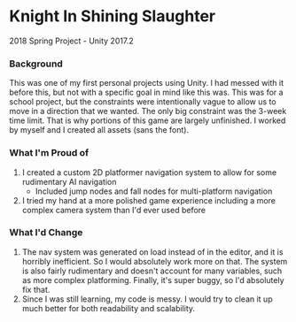 # Knight In Shining Slaughter
2018 Spring Project - Unity 2017.2

### Background
This was one of my first personal projects using Unity. I had messed with it before this, but not with a specific goal in mind like this was.
This was for a school project, but the constraints were intentionally vague to allow us to move in a direction that we wanted. The only big constraint was the 3-week time limit. That is why portions of this game are largely unfinished.
I worked by myself and I created all assets (sans the font).
### What I'm Proud of
1. I created a custom 2D platformer navigation system to allow for some rudimentary AI navigation
   - Included jump nodes and fall nodes for multi-platform navigation
2. I tried my hand at a more polished game experience including a more complex camera system than I'd ever used before
### What I'd Change
1. The nav system was generated on load instead of in the editor, and it is horribly inefficient. So I would absolutely work more on that. The system is also fairly rudimentary and doesn't account for many variables, such as more complex platforming. Finally, it's super buggy, so I'd absolutely fix that.
2. Since I was still learning, my code is messy. I would try to clean it up much better for both readability and scalability.
